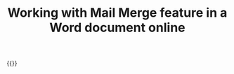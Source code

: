 ﻿---
title: "Working with Mail Merge feature in a Word document online"
articleTitle: "Working with Mail Merge feature"
linktitle: "Mail Merge feature"
type: docs
url: /mail-merge/
description: "Insert, edit, delete Mail Merge feature in a Word document programmatically via Cloud API."
weight: 90
---

{{<list-children-pages>}}
